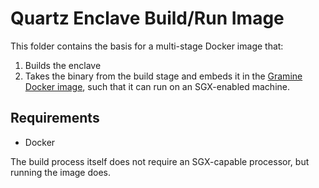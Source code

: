 # Quartz Enclave Build/Run Image

This folder contains the basis for a multi-stage Docker image that:

1. Builds the enclave
2. Takes the binary from the build stage and embeds it in the [Gramine Docker
   image][gramine-docker], such that it can run on an SGX-enabled machine.

## Requirements

- Docker

The build process itself does not require an SGX-capable processor, but running
the image does.

[gramine-docker]: https://hub.docker.com/r/gramineproject/gramine
